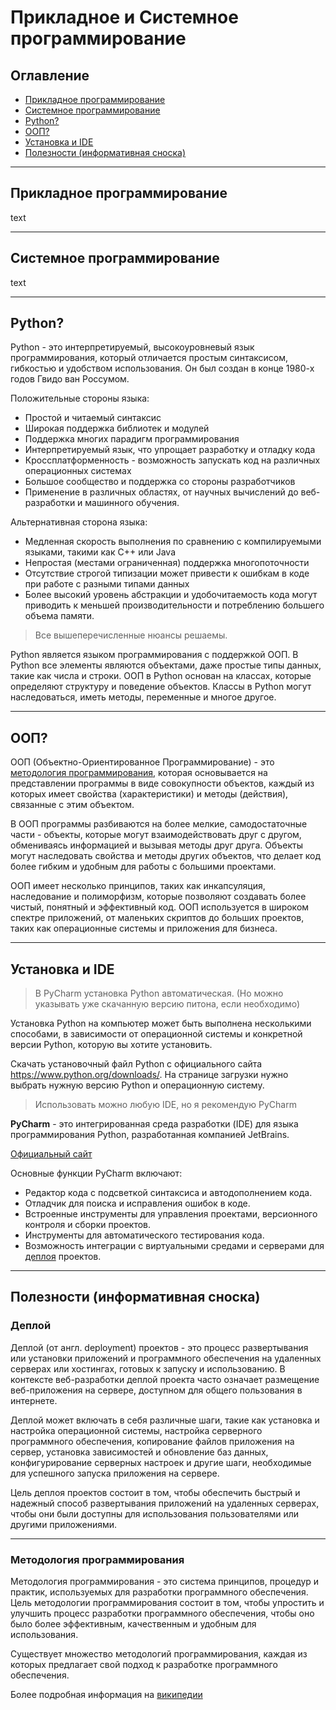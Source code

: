 # Прикладное и Системное программирование

## Оглавление
- [Прикладное программирование](#Прикладное-программирование)
- [Системное программирование](#Системное-программирование)
- [Python?](#python?)
- [ООП?](#ООП?)
- [Установка и IDE](#Установка-и-IDE)
- [Полезности (информативная сноска)](#Полезности-(информативная-сноска))
___
## Прикладное программирование
text
___
## Системное программирование
text
___
## Python?
Python - это интерпретируемый, высокоуровневый язык программирования, который отличается простым синтаксисом, гибкостью и удобством использования. Он был создан в конце 1980-х годов Гвидо ван Россумом.

Положительные стороны языка:
- Простой и читаемый синтаксис
- Широкая поддержка библиотек и модулей
- Поддержка многих парадигм программирования
- Интерпретируемый язык, что упрощает разработку и отладку кода
- Кроссплатформенность - возможность запускать код на различных операционных системах
- Большое сообщество и поддержка со стороны разработчиков
- Применение в различных областях, от научных вычислений до веб-разработки и машинного обучения.

Альтернативная сторона языка:
- Медленная скорость выполнения по сравнению с компилируемыми языками, такими как C++ или Java
- Непростая (местами ограниченная) поддержка многопоточности
- Отсутствие строгой типизации может привести к ошибкам в коде при работе с разными типами данных
- Более высокий уровень абстракции и удобочитаемость кода могут приводить к меньшей производительности и потреблению большего объема памяти.

> Все вышеперечисленные нюансы решаемы.

Python является языком программирования с поддержкой ООП. В Python все элементы являются объектами, даже простые типы данных, такие как числа и строки. ООП в Python основан на классах, которые определяют структуру и поведение объектов. Классы в Python могут наследоваться, иметь методы, переменные и многое другое.

___
## ООП?

ООП (Объектно-Ориентированное Программирование) - это [методология программирования](#Mетодология-программирования), которая основывается на представлении программы в виде совокупности объектов, каждый из которых имеет свойства (характеристики) и методы (действия), связанные с этим объектом.

В ООП программы разбиваются на более мелкие, самодостаточные части - объекты, которые могут взаимодействовать друг с другом, обмениваясь информацией и вызывая методы друг друга. Объекты могут наследовать свойства и методы других объектов, что делает код более гибким и удобным для работы с большими проектами.

ООП имеет несколько принципов, таких как инкапсуляция, наследование и полиморфизм, которые позволяют создавать более чистый, понятный и эффективный код. ООП используется в широком спектре приложений, от маленьких скриптов до больших проектов, таких как операционные системы и приложения для бизнеса.

___
## Установка и IDE

> В PyCharm установка Python автоматическая. (Но можно указывать уже скачанную версию питона, если необходимо)

Установка Python на компьютер может быть выполнена несколькими способами, в зависимости от операционной системы и конкретной версии Python, которую вы хотите установить.

Скачать установочный файл Python с официального сайта https://www.python.org/downloads/. На странице загрузки нужно выбрать нужную версию Python и операционную систему.

> Использовать можно любую IDE, но я рекомендую PyCharm

**PyCharm** - это интегрированная среда разработки (IDE) для языка программирования Python, разработанная компанией JetBrains.

[Официальный сайт](https://www.jetbrains.com/pycharm/)

Основные функции PyCharm включают:

- Редактор кода с подсветкой синтаксиса и автодополнением кода.
- Отладчик для поиска и исправления ошибок в коде.
- Встроенные инструменты для управления проектами, версионного контроля и сборки проектов.
- Инструменты для автоматического тестирования кода.
- Возможность интеграции с виртуальными средами и серверами для [деплоя](#Деплой) проектов.

___
## Полезности (информативная сноска)

### Деплой

Деплой (от англ. deployment) проектов - это процесс развертывания или установки приложений и программного обеспечения на удаленных серверах или хостингах, готовых к запуску и использованию. В контексте веб-разработки деплой проекта часто означает размещение веб-приложения на сервере, доступном для общего пользования в интернете.

Деплой может включать в себя различные шаги, такие как установка и настройка операционной системы, настройка серверного программного обеспечения, копирование файлов приложения на сервер, установка зависимостей и обновление баз данных, конфигурирование серверных настроек и другие шаги, необходимые для успешного запуска приложения на сервере.

Цель деплоя проектов состоит в том, чтобы обеспечить быстрый и надежный способ развертывания приложений на удаленных серверах, чтобы они были доступны для использования пользователями или другими приложениями.

___
### Mетодология программирования

Методология программирования - это система принципов, процедур и практик, используемых для разработки программного обеспечения. Цель методологии программирования состоит в том, чтобы упростить и улучшить процесс разработки программного обеспечения, чтобы оно было более эффективным, качественным и удобным для использования.

Существует множество методологий программирования, каждая из которых предлагает свой подход к разработке программного обеспечения. 


Более подробная информация на [википедии](https://ru.wikipedia.org/wiki/%D0%9C%D0%B5%D1%82%D0%BE%D0%B4%D0%BE%D0%BB%D0%BE%D0%B3%D0%B8%D1%8F_%D0%BF%D1%80%D0%BE%D0%B3%D1%80%D0%B0%D0%BC%D0%BC%D0%B8%D1%80%D0%BE%D0%B2%D0%B0%D0%BD%D0%B8%D1%8F)



